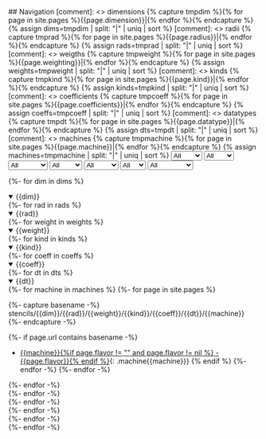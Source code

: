 <div markdown="1" id="navigation">
## Navigation
[comment]: <> dimensions
{% capture tmpdim %}{% for page in site.pages %}{{page.dimension}}|{% endfor %}{% endcapture %}
{% assign dims=tmpdim | split: "|" | uniq | sort %}
[comment]: <> radii
{% capture tmprad %}{% for page in site.pages %}{{page.radius}}|{% endfor %}{% endcapture %}
{% assign rads=tmprad | split: "|" | uniq | sort %}
[comment]: <> weigths
{% capture tmpweight %}{% for page in site.pages %}{{page.weighting}}|{% endfor %}{% endcapture %}
{% assign weights=tmpweight | split: "|" | uniq | sort %}
[comment]: <> kinds
{% capture tmpkind %}{% for page in site.pages %}{{page.kind}}|{% endfor %}{% endcapture %}
{% assign kinds=tmpkind | split: "|" | uniq | sort %}
[comment]: <> coefficients
{% capture tmpcoeff %}{% for page in site.pages %}{{page.coefficients}}|{% endfor %}{% endcapture %}
{% assign coeffs=tmpcoeff | split: "|" | uniq | sort %}
[comment]: <> datatypes
{% capture tmpdt %}{% for page in site.pages %}{{page.datatype}}|{% endfor %}{% endcapture %}
{% assign dts=tmpdt | split: "|" | uniq | sort %}
[comment]: <> machines
{% capture tmpmachine %}{% for page in site.pages %}{{page.machine}}|{% endfor %}{% endcapture %}
{% assign machines=tmpmachine | split: "|" | uniq | sort %}

<select class="select_dims">
<option value="all" selected="selected">All</option>
{%- for dim in dims %}
<option value="dim{{dim}}">{{dim}}</option>
{%- endfor -%}
</select>
<select class="select_rads" onchange="toggle_visibility(this.options[this.selectedIndex].value)">
<option value="radall" selected="selected">All</option>
{%- for rad in rads %}
<option value="rad{{rad}}">{{rad}}</option>
{%- endfor -%}
</select>
<select class="select_weights" onchange="toggle_visibility(this.options[this.selectedIndex].value)">
<option value="weightall" selected="selected">All</option>
{%- for weight in weights %}
<option value="weight{{weights}}">{{weight}}</option>
{%- endfor -%}
</select>
<select class="select_kinds" onchange="toggle_visibility(this.options[this.selectedIndex].value)">
<option value="kindall" selected="selected">All</option>
{%- for kind in kinds %}
<option value="kind{{kind}}">{{kind}}</option>
{%- endfor -%}
</select>
<select class="select_coeffs" onchange="toggle_visibility(this.options[this.selectedIndex].value)">
<option value="coeffall" selected="selected">All</option>
{%- for coeff in coeffs %}
<option value="coeff{{coeff}}">{{coeff}}</option>
{%- endfor -%}
</select>
<select class="select_dts" onchange="toggle_visibility(this.options[this.selectedIndex].value)">
<option value="dtall" selected="selected">All</option>
{%- for dt in dts %}
<option value="dt{{dt}}">{{dt}}</option>
{%- endfor -%}
</select>
<select class="select_machines" onchange="toggle_visibility(this.options[this.selectedIndex].value)">
<option value="machineall" selected="selected">All</option>
{%- for machine in machines %}
<option value="machine{{machine}}">{{machine}}</option>
{%- endfor -%}
</select>

<script>
function toggle_visibility(option) {
	var name = "";
	if (String(option).startsWith("dim")) {
		name = "dim"
	} else if (String(option).startsWith("rad")) {
		name = "rad"
	} else if (String(option).startsWith("weight")) {
		name = "weight"
	} else if (String(option).startsWith("kind")) {
		name = "kind"
	} else if (String(option).startsWith("coeff")) {
		name = "coeff"
	} else if (String(option).startsWith("dt")) {
		name = "dt"
	} else if (String(option).startsWith("machine")) {
		name = "machine"
	}

	if (String(option).endsWith("all")) {
		$("[class^="+name+"]").css("visibility","visible");
		$("[class^="+name+"]").css("height","auto");
	} else {
		$("[class^="+name+"]").css("visibility","hidden");
		$("[class^="+name+"]").css("height","0");
		$("."+String(option)).css("visibility","visible");
		$("."+String(option)).css("height","auto");
	}
}
</script>


{%- for dim in dims %}
<details class="dim{{dim}}" open>
<summary>{{dim}}</summary>
{%- for rad in rads %}
<details class="rad{{rad}}" open>
<summary>{{rad}}</summary>
{%- for weight in weights %}
<details class="weight{{weight}}" open>
<summary>{{weight}}</summary>
{%- for kind in kinds %}
<details class="kind{{kind}}" open>
<summary>{{kind}}</summary>
{%- for coeff in coeffs %}
<details class="coeff{{coeff}}" open>
<summary>{{coeff}}</summary>
{%- for dt in dts %}
<details class="dt{{dt}}" markdown="1" open>
<summary>{{dt}}</summary>
{%- for machine in machines %}
{%- for page in site.pages %}

{%- capture basename -%}
stencils/{{dim}}/{{rad}}/{{weight}}/{{kind}}/{{coeff}}/{{dt}}/{{machine}}
{%- endcapture -%}

{%- if page.url contains basename -%}
  - [{{machine}}{%if page.flavor != "" and page.flavor != nil %} - {{page.flavor}}{% endif %}]({{site.baseurl}}{{page.url}}){: .machine{{machine}}}
{% endif %}
{%- endfor -%}
{%- endfor -%}
</details>
{%- endfor -%}
</details>
{%- endfor -%}
</details>
{%- endfor -%}
</details>
{%- endfor -%}
</details>
{%- endfor -%}
</details>
{%- endfor -%}


<script>
function cleanup() {
	var nav = $("#navigation details");
	for ( var i = 0; i < nav.length; i = i+1 ) {
		for ( children in nav[i].childNodes ){
				console.log(String(nav[i].className)+" has child "+String(children.nodeName))
		}
	}
}
cleanup()
</script>

</div>
